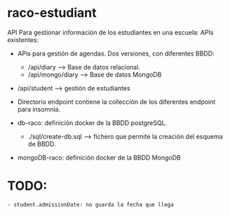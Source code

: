 # raco-estudiant

API Para gestionar información de los estudiantes en una escuela:
APIs existentes:

- APis para gestión de agendas. Dos versiones, con diferentes BBDD:
  - /api/diary --> Base de datos relacional.
  - /api/mongo/diary --> Base de datos MongoDB
- /api/student --> gestión de estudiantes

- Directorio endpoint contiene la collección de los diferentes endpoint para insomnia.

- db-raco: definición docker de la BBDD postgreSQL.

  - ./sql/create-db.sql --> fichero que permite la creación del esquema de BBDD.

- mongoDB-raco: definición docker de la BBDD MongoDB

# TODO:

    - student.admissionDate: no guarda la fecha que llega
